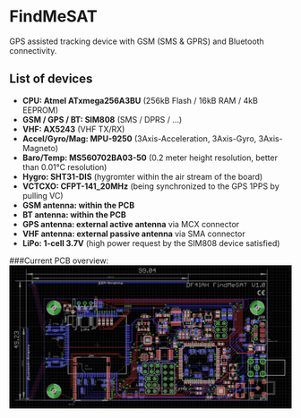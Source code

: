 # FindMeSAT
GPS assisted tracking device with GSM (SMS & GPRS) and Bluetooth connectivity.

## List of devices
* __CPU: Atmel ATxmega256A3BU__ (256kB Flash / 16kB RAM / 4kB EEPROM)
* __GSM / GPS / BT: SIM808__ (SMS / DPRS / ...)
* __VHF: AX5243__ (VHF TX/RX)
* __Accel/Gyro/Mag: MPU-9250__ (3Axis-Acceleration, 3Axis-Gyro, 3Axis-Magneto)
* __Baro/Temp: MS560702BA03-50__ (0.2 meter height resolution, better than 0.01°C resolution)
* __Hygro: SHT31-DIS__ (hygromter within the air stream of the board)
* __VCTCXO: CFPT-141_20MHz__ (being synchronized to the GPS 1PPS by pulling VC)
* __GSM antenna: within the PCB__
* __BT antenna: within the PCB__
* __GPS antenna: external active antenna__ via MCX connector
* __VHF antenna: external passive antenna__ via SMA connector
* __LiPo: 1-cell 3.7V__ (high power request by the SIM808 device satisfied)

###Current PCB overview:
![current PCB overview](https://raw.githubusercontent.com/DF4IAH/FindMeSAT/master/Docs/61_Designing/Placement/2_Eagle-Layout.png)
